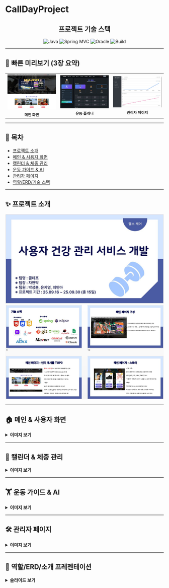 # CallDayProject

<div align="center">
  
  <h2>프로젝트 기술 스택</h2>
  
  <!-- 간단 배지: 자유롭게 수정/삭제 -->
  <img alt="Java" src="https://img.shields.io/badge/Java-8+-blue">
  <img alt="Spring MVC" src="https://img.shields.io/badge/Spring-MVC-green">
  <img alt="Oracle" src="https://img.shields.io/badge/DB-Oracle-red">
  <img alt="Build" src="https://img.shields.io/badge/Build-Maven-purple">

</div>

---

## 🍪 빠른 미리보기 (3장 요약)

<table>
  <tr>
    <td align="center">
      <img src="/capture/메인화면.JPG" alt="메인" width="260"><br/>
      <sub><b>메인 화면</b></sub>
    </td>
    <td align="center">
      <img src="/capture/운동%20플래너.jpg" alt="운동플래너" width="260"><br/>
      <sub><b>운동 플래너</b></sub>
    </td>
    <td align="center">
      <img src="/capture/관리자페이지.JPG" alt="관리자" width="260"><br/>
      <sub><b>관리자 페이지</b></sub>
    </td>
  </tr>
</table>

---

## 📖 목차
- [프로젝트 소개](#-프로젝트-소개)
- [메인 & 사용자 화면](#-메인--사용자-화면)
- [캘린더 & 체중 관리](#-캘린더--체중-관리)
- [운동 가이드 & AI](#-운동-가이드--ai)
- [관리자 페이지](#-관리자-페이지)
- [역할/ERD/기술 스택](#-역할erd기술-스택)

---

## ✨ 프로젝트 소개
![프로젝트 메인](/ppt/프로젝트%20메인.JPG "메인 화면")
![기술스택&구성](/ppt/기술스택%20및%20구성소개.JPG "기술스택&구성")

---

## 🏠 메인 & 사용자 화면

<details>
<summary><b>이미지 보기</b></summary><br>

![메인화면](/capture/메인화면.JPG "메인화면")

<div align="center"><h3>메인 화면</h3></div>

![인기게시물](/capture/인기게시물.jpg "인기게시물")

<div align="center"><h3>인기게시물</h3></div>

![로그인창](/capture/로그인창.jpg "로그인창")

<div align="center"><h3>로그인</h3></div>

![회원가입](/capture/회원가입창.jpg "회원가입")

<div align="center"><h3>회원가입</h3></div>

![내정보](/capture/내정보페이지.JPG "내정보")

<div align="center"><h3>내정보</h3></div>

</details>

---

## 📅 캘린더 & 체중 관리

<details>
<summary><b>이미지 보기</b></summary><br>

![일정관리](/capture/일정관리.jpg "일정관리")
<div align="center"><h3>일정관리</h3></div>

![캘린더](/capture/캘린더.jpg "캘린더")
<div align="center"><h3>오.운.완 캘린더</h3></div>

![체중관리](/capture/체중관리.jpg "체중관리")
<div align="center"><h3>체중관리 차트</h3></div>

![체중관리](/capture/체중관리(2).jpg "체중관리")
<div align="center"><h3>체중관리 게시</h3></div>

</details>

---

## 🏋 운동 가이드 & AI

<details>
<summary><b>이미지 보기</b></summary><br>

![운동가이드](/capture/운동%20가이드.jpg "운동가이드")
<div align="center"><h3>운동가이드</h3></div>

![운동등록](/capture/운동%20플래너.jpg "운동등록")
<div align="center"><h3>운동플래너</h3></div>

![운동피드](/capture/운동피드.JPG "운동피드")
<div align="center"><h3>운동피드</h3></div>

![게시글](/capture/운동피드_아티클.JPG "게시글")
<div align="center"><h3>게시글</h3></div>

![게시글작성](/capture/imgcreated.jpg "게시글작성")
<div align="center"><h3>게시글작성</h3></div>

![게시글수정](/capture/imgupdate.jpg "게시글수정")
<div align="center"><h3>게시글수정</h3></div>

![AI식단](/capture/AI식단%20추천.jpg "AI식단")
<div align="center"><h3>AI 식단 추천</h3></div>

</details>

---

## 🛠 관리자 페이지

<details>
<summary><b>이미지 보기</b></summary><br>

![관리자페이지](/capture/관리자페이지.JPG "관리자페이지")
<div align="center"><h3>관리자페이지</h3></div>

![공지사항관리](/capture/관리자_공지사항관리.JPG "공지사항관리")
<div align="center"><h3>관리자페이지-공지사항관리</h3></div>

![운동가이드관리](/capture/관리자_운동가이드관리.JPG "운동가이드관리")
<div align="center"><h3>관리자페이지-운동가이드관리</h3></div>

![회원관리](/capture/관리자_회원관리.JPG "회원관리")
<div align="center"><h3>관리자페이지-회원관리</h3></div>

![스토어관리](/capture/관리자_스토어관리.JPG "스토어관리")
<div align="center"><h3>관리자페이지-스토어관리</h3></div>

</details>

---

## 📌 역할/ERD/소개 프레젠테이션

<details>
<summary><b>슬라이드 보기</b></summary><br>

![역할 부분](/ppt/역할.JPG "역할")
![역할 부분](/ppt/역할2.JPG "역할")
![ERD](/ppt/ERD.JPG "ERD")
![구성](/ppt/구성%20소개%202.JPG "구성")
![구성](/ppt/구성%20소개%203.JPG "구성")
![구성](/ppt/구성%20소개%204.JPG "구성")
![구성](/ppt/구성%20소개%205.JPG "구성")
![구성](/ppt/구성%20소개%206.JPG "구성")
![구성/평가/개선](/ppt/구성%20소개%20끝%20평가%20및%20개선.JPG "구성/평가/개선")

</details>
